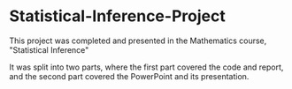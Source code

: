# Statistical-Inference-Project
This project was completed and presented in the Mathematics course, "Statistical Inference"

It was split into two parts, where the first part covered the code and report, and the second part covered the PowerPoint and its presentation. 

